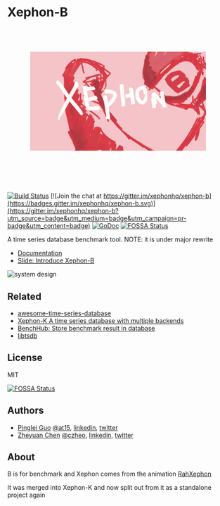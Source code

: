 # Xephon-B

<h1 align="center">
	<br>
	<img width="400" src="https://raw.githubusercontent.com/at15/artwork/master/logo/xephonhq/xephon-b.png" alt="xephon-b">
	<br>
	<br>
	<br>
</h1>

[![Build Status](https://travis-ci.org/xephonhq/xephon-b.svg?branch=feature%2Fdata-generation)](https://travis-ci.org/xephonhq/xephon-b)
[![Join the chat at https://gitter.im/xephonhq/xephon-b](https://badges.gitter.im/xephonhq/xephon-b.svg)](https://gitter.im/xephonhq/xephon-b?utm_source=badge&utm_medium=badge&utm_campaign=pr-badge&utm_content=badge)
[![GoDoc](https://godoc.org/github.com/xephonhq/xephon-b?status.svg)](https://godoc.org/github.com/xephonhq/xephon-b)
[![FOSSA Status](https://app.fossa.io/api/projects/git%2Bgithub.com%2Fxephonhq%2Fxephon-b.svg?type=shield)](https://app.fossa.io/projects/git%2Bgithub.com%2Fxephonhq%2Fxephon-b?ref=badge_shield)

A time series database benchmark tool. NOTE: it is under major rewrite

- [Documentation](doc)
- [Slide: Introduce Xephon-B](http://www.slideshare.net/ssuser7e134a/intoduce-xephonb)

![system design](doc/system-design.png)

## Related

- [awesome-time-series-database](https://github.com/xephonhq/awesome-time-series-database)
- [Xephon-K A time series database with multiple backends](https://github.com/xephonhq/xephon-k)
- [BenchHub: Store benchmark result in database](https://github.com/benchhub)
- [libtsdb](https://github.com/libtsdb)

## License

MIT


[![FOSSA Status](https://app.fossa.io/api/projects/git%2Bgithub.com%2Fxephonhq%2Fxephon-b.svg?type=large)](https://app.fossa.io/projects/git%2Bgithub.com%2Fxephonhq%2Fxephon-b?ref=badge_large)

## Authors

- [Pinglei Guo](https://at15.github.io) [@at15](https://github.com/at15), [linkedin](https://www.linkedin.com/in/at1510086), [twitter](https://twitter.com/at1510086)
- [Zheyuan Chen](http://czheo.github.io/) [@czheo](https://github.com/czheo), [linkedin](https://www.linkedin.com/in/zheyuan-chen), [twitter](https://twitter.com/czheo)

## About

B is for benchmark and Xephon comes from the animation [RahXephon](https://en.wikipedia.org/wiki/RahXephon)

It was merged into Xephon-K and now split out from it as a standalone project again